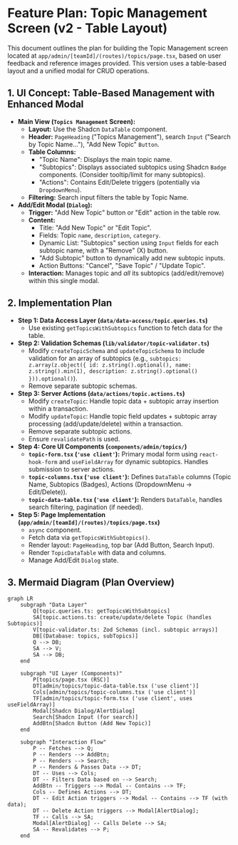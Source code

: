 # Feature Plan: Topic Management Screen (v2 - Table Layout)

This document outlines the plan for building the Topic Management screen located at `app/admin/[teamId]/(routes)/topics/page.tsx`, based on user feedback and reference images provided. This version uses a table-based layout and a unified modal for CRUD operations.

## 1. UI Concept: Table-Based Management with Enhanced Modal

*   **Main View (`Topics Management` Screen):**
    *   **Layout:** Use the Shadcn `DataTable` component.
    *   **Header:** `PageHeading` ("Topics Management"), search `Input` ("Search by Topic Name..."), "Add New Topic" `Button`.
    *   **Table Columns:**
        *   "Topic Name": Displays the main topic name.
        *   "Subtopics": Displays associated subtopics using Shadcn `Badge` components. (Consider tooltip/limit for many subtopics).
        *   "Actions": Contains Edit/Delete triggers (potentially via `DropdownMenu`).
    *   **Filtering:** Search input filters the table by Topic Name.
*   **Add/Edit Modal (`Dialog`):**
    *   **Trigger:** "Add New Topic" button or "Edit" action in the table row.
    *   **Content:**
        *   Title: "Add New Topic" or "Edit Topic".
        *   Fields: Topic `name`, `description`, `category`.
        *   Dynamic List: "Subtopics" section using `Input` fields for each subtopic name, with a "Remove" (X) button.
        *   "Add Subtopic" button to dynamically add new subtopic inputs.
        *   Action Buttons: "Cancel", "Save Topic" / "Update Topic".
    *   **Interaction:** Manages topic and *all* its subtopics (add/edit/remove) within this single modal.

## 2. Implementation Plan

*   **Step 1: Data Access Layer (`data/data-access/topic.queries.ts`)**
    *   Use existing `getTopicsWithSubtopics` function to fetch data for the table.
*   **Step 2: Validation Schemas (`lib/validator/topic-validator.ts`)**
    *   Modify `createTopicSchema` and `updateTopicSchema` to include validation for an array of subtopics (e.g., `subtopics: z.array(z.object({ id: z.string().optional(), name: z.string().min(1), description: z.string().optional() })).optional()`).
    *   Remove separate subtopic schemas.
*   **Step 3: Server Actions (`data/actions/topic.actions.ts`)**
    *   Modify `createTopic`: Handle topic data + subtopic array insertion within a transaction.
    *   Modify `updateTopic`: Handle topic field updates + subtopic array processing (add/update/delete) within a transaction.
    *   Remove separate subtopic actions.
    *   Ensure `revalidatePath` is used.
*   **Step 4: Core UI Components (`components/admin/topics/`)**
    *   **`topic-form.tsx` (`'use client'`):** Primary modal form using `react-hook-form` and `useFieldArray` for dynamic subtopics. Handles submission to server actions.
    *   **`topic-columns.tsx` (`'use client'`):** Defines `DataTable` columns (Topic Name, Subtopics (Badges), Actions (DropdownMenu -> Edit/Delete)).
    *   **`topic-data-table.tsx` (`'use client'`):** Renders `DataTable`, handles search filtering, pagination (if needed).
*   **Step 5: Page Implementation (`app/admin/[teamId]/(routes)/topics/page.tsx`)**
    *   `async` component.
    *   Fetch data via `getTopicsWithSubtopics()`.
    *   Render layout: `PageHeading`, top bar (Add Button, Search Input).
    *   Render `TopicDataTable` with data and columns.
    *   Manage Add/Edit `Dialog` state.

## 3. Mermaid Diagram (Plan Overview)

```mermaid
graph LR
    subgraph "Data Layer"
        Q[topic.queries.ts: getTopicsWithSubtopics]
        SA[topic.actions.ts: create/update/delete Topic (handles Subtopics)]
        V[topic-validator.ts: Zod Schemas (incl. subtopic arrays)]
        DB[(Database: topics, subTopics)]
        Q --> DB;
        SA --> V;
        SA --> DB;
    end

    subgraph "UI Layer (Components)"
        P[topics/page.tsx (RSC)]
        DT[admin/topics/topic-data-table.tsx ('use client')]
        Cols[admin/topics/topic-columns.tsx ('use client')]
        TF[admin/topics/topic-form.tsx ('use client', uses useFieldArray)]
        Modal[Shadcn Dialog/AlertDialog]
        Search[Shadcn Input (for search)]
        AddBtn[Shadcn Button (Add New Topic)]
    end

    subgraph "Interaction Flow"
        P -- Fetches --> Q;
        P -- Renders --> AddBtn;
        P -- Renders --> Search;
        P -- Renders & Passes Data --> DT;
        DT -- Uses --> Cols;
        DT -- Filters Data based on --> Search;
        AddBtn -- Triggers --> Modal -- Contains --> TF;
        Cols -- Defines Actions --> DT;
        DT -- Edit Action triggers --> Modal -- Contains --> TF (with data);
        DT -- Delete Action triggers --> Modal[AlertDialog];
        TF -- Calls --> SA;
        Modal[AlertDialog] -- Calls Delete --> SA;
        SA -- Revalidates --> P;
    end